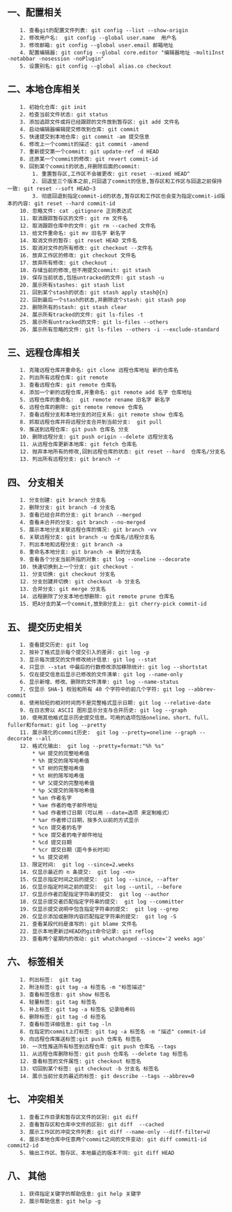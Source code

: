 ## 一、配置相关
		1. 查看git的配置文件列表: git config --list --show-origin
		2. 修改用户名:  git config --global user.name  用户名
		3. 修改邮箱: git config --global user.email 邮箱地址
		4. 配置编辑器: git config --global core.editor "编辑器地址 -multiInst -notabbar -nosession -noPlugin"
		5. 设置别名: git config --global alias.co checkout
## 二、本地仓库相关
		1. 初始化仓库: git init
		2. 检查当前文件状态: git status
		3. 添加追踪文件或将已经跟踪的文件放到暂存区: git add 文件名
		4. 启动编辑器编辑提交修改到仓库: git commit
		5. 快速提交到本地仓库: git commit -am 提交信息
		6. 修改上一个commit的描述: git commit -amend
		7. 重新提交第一个commit: git update-ref -d HEAD
		8. 还原某一个commit的修改: git revert commit-id
		9. 回到某个commit的状态,并删除后面的commit: 
			1. 重置暂存区,工作区不会被更改: git reset --mixed HEAD^
			2. 回退至三个版本之前,只回退了commit的信息,暂存区和工作区与回退之前保持一致: git reset --soft HEAD~3
			3. 彻底回退到指定commit-id的状态,暂存区和工作区也会变为指定commit-id版本的内容: git reset --hard commit-id
		10. 忽略文件: cat .gitignore 正则表达式
		11. 取消跟踪暂存区的文件: git rm 文件名
		12. 取消跟踪仓库中的文件: git rm --cached 文件名
		13. 给文件重命名: git mv 旧名字 新名字
		14. 取消文件的暂存: git reset HEAD 文件名
		15. 取消对文件的所有修改: git checkout --文件名
		16. 放弃工作区的修改: git checkout 文件名
		17. 放弃所有修改: git checkout .
		18. 存储当前的修改,但不用提交commit: git stash
		19. 保存当前状态,包括untracked的文件: git stash -u
		20. 展示所有stashes: git stash list
		21. 回到某个stash的状态: git stash apply stash@{n}
		22. 回到最后一个stash的状态,并删除这个stash: git stash pop
		23. 删除所有的stash: git stash clear
		24. 展示所有tracked的文件: git ls-files -t
		25. 展示所有untracked的文件: git ls-files --others
		26. 展示所有忽略的文件: git ls-files --others -i --exclude-standard
## 三、远程仓库相关
		1. 克隆远程仓库并重命名: git clone 远程仓库地址 新的仓库名
		2. 列出所有远程仓库: git remote
		3. 查看远程仓库: git remote 仓库名
		4. 添加一个新的远程仓库,并重命名: git remote add 名字 仓库地址
		5. 远程仓库的重命名:  git remote rename 旧名字 新名字
		6. 远程仓库的删除: git remote remove 仓库名
		7. 查看远程分支和本地分支的对应关系: git remote show 仓库名
		8. 抓取远程仓库并将远程分支合并到当前分支:  git pull
		9. 推送到远程仓库: git push 仓库名 分支
		10. 删除远程分支: git push origin --delete 远程分支名
		11. 从远程仓库更新本地库: git fetch 仓库名
		12. 抛弃本地所有的修改,回到远程仓库的状态: git reset --hard  仓库名/分支名
		13. 列出所有远程分支: git branch -r
## 四、 分支相关
		1. 分支创建: git branch 分支名
		2. 删除分支: git branch -d 分支名
		3. 查看已经合并的分支: git branch --merged
		4. 查看未合并的分支: git branch --no-merged
		5. 展示本地分支关联远程仓库的情况: git branch -vv
		6. 关联远程分支: git branch -u 仓库名/远程分支名
		7. 列出本地和远程分支: git branch -a
		8. 重命名本地分支: git branch -m 新的分支名
		9. 查看各个分支当前所指的对象: git log --oneline --decorate
		10. 快速切换到上一个分支: git checkout -
		11. 分支切换: git checkout 分支名
		12. 分支创建并切换: git checkout -b 分支名
		13. 合并分支: git merge 分支名
		14. 远程删除了分支本地也想删除: git remote prune 仓库名
		15. 把A分支的某一个commit,放到B分支上: git cherry-pick commit-id
## 五、 提交历史相关
		1. 查看提交历史: git log
		2. 按补丁格式显示每个提交引入的差异: git log -p
		3. 显示每次提交的文件修改统计信息: git log --stat
		4. 只显示 --stat 中最后的行数修改添加移除统计: git log --shortstat
	    5. 仅在提交信息后显示已修改的文件清单: git log --name-only
		6. 显示新增、修改、删除的文件清单: git log --name-status
		7. 仅显示 SHA-1 校验和所有 40 个字符中的前几个字符: git log --abbrev-commit
		8. 使用较短的相对时间而不是完整格式显示日期: git log --relative-date
		9. 在日志旁以 ASCII 图形显示分支与合并历史: git log --graph
		10. 使用其他格式显示历史提交信息。可用的选项包括oneline、short、full、fuller和format: git log --pretty
		11. 展示简化的commit历史:  git log --pretty=oneline --graph --decorate --all
		12. 格式化输出:  git log --pretty=format:"%h %s"
			* %H 提交的完整哈希值
			* %h 提交的简写哈希值
			* %T 树的完整哈希值
			* %t 树的简写哈希值
			* %P 父提交的完整哈希值
			* %p 父提交的简写哈希值
			* %an 作者名字
			* %ae 作者的电子邮件地址
			* %ad 作者修订日期（可以用 --date=选项 来定制格式）
			* %ar 作者修订日期，按多久以前的方式显示
			* %cn 提交者的名字
			* %ce 提交者的电子邮件地址
			* %cd 提交日期
			* %cr 提交日期（距今多长时间）
			* %s 提交说明
		13. 限定时间:  git log --since=2.weeks
		14. 仅显示最近的 n 条提交:  git log -<n>
		15. 仅显示指定时间之后的提交:  git log --since, --after
		16. 仅显示指定时间之前的提交:  git log --until, --before
		17. 仅显示作者匹配指定字符串的提交:  git log --author
		18. 仅显示提交者匹配指定字符串的提交:  git log --committer
	    19. 仅显示提交说明中包含指定字符串的提交:  git log --grep
		20. 仅显示添加或删除内容匹配指定字符串的提交:  git log -S
		21. 查看某段代码是谁写的: git blame 文件名
		22. 显示本地更新过HEAD的git命令记录: git reflog
		23. 查看两个星期内的改动: git whatchanged --since='2 weeks ago'
## 六、 标签相关
		1. 列出标签:  git tag  
		2. 附注标签: git tag -a 标签名 -m "标签描述"
		3. 查看标签信息: git show 标签名
		4. 轻量标签: git tag 标签名
		5. 补上标签: git tag -a 标签名 记录哈希码
		6. 删除标签: git tag -d 标签名
		7. 查看标签详细信息: git tag -ln
		8. 在指定的commit上打标签: git tag -a 标签名 -m "描述" commit-id
		9. 向远程仓库推送标签:git push 仓库名 标签名 
		10. 一次性推送所有标签到远程仓库: git push 仓库名 --tags
		11. 从远程仓库删除标签: git push 仓库名 --delete tag 标签名
		12. 查看标签的文件属性: git checkout 标签名
		13. 切回到某个标签: git checkout -b 分支名 标签名
		14. 展示当前分支的最近的标签: git describe --tags --abbrev=0
## 七、 冲突相关
		1. 查看工作目录和暂存区文件的区别: git diff
		2. 查看暂存区和仓库中文件的区别: git diff  --cached
		3. 展示工作区的冲突文件列表: git diff --name-only --diff-filter=U
		4. 展示本地仓库中任意两个commit之间的文件变动: git diff commit1-id commit2-id
		5. 输出工作区、暂存区、本地最近的版本不同: git diff HEAD
## 八、 其他
		1. 获得指定关键字的帮助信息: git help 关键字
		2. 展示帮助信息: git help -g